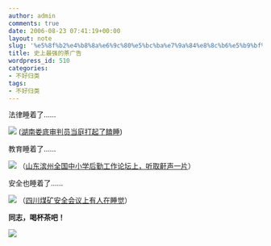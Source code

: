 ```yaml
---
author: admin
comments: true
date: 2006-08-23 07:41:19+00:00
layout: note
slug: '%e5%8f%b2%e4%b8%8a%e6%9c%80%e5%bc%ba%e7%9a%84%e8%8c%b6%e5%b9%bf%e5%91%8a'
title: 史上最强的茶广告
wordpress_id: 510
categories:
- 不好归类
tags:
- 不好归类
---
```


法律睡着了……

![](http://image2.sina.com.cn/dy/s/p/2006-08-23/U1716P1T1D10806506F21DT20060823135646.jpg)
([湖南娄底审判员当庭打起了瞌睡](http://news.sina.com.cn/s/p/2006-08-23/135610806506.shtml))

教育睡着了……

![](http://pic.people.com.cn/mediafile/200511/10/F200511101243083166253822.jpg)
（[山东滨州全国中小学后勤工作论坛上，听取鼾声一片](http://news.163.com/05/1110/15/2274MGIT0001124T.html)）

安全也睡着了……

![](http://china.dayoo.com/img/2004-07/23/xin_126f1ed8f50e47dbb420f9ab40e1ede3.jpg)
（[四川煤矿安全会议上有人在睡觉](http://china.dayoo.com/gb/content/2004-07/23/content_1644461.htm)）

**同志，喝杯茶吧！**

![](http://photo7.yupoo.com/20060408/20060408141445_1561919130_PnYMx.jpg)
